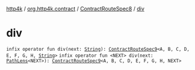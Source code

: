 [http4k](../../index.md) / [org.http4k.contract](../index.md) / [ContractRouteSpec8](index.md) / [div](./div.md)

# div

`infix operator fun div(next: `[`String`](https://kotlinlang.org/api/latest/jvm/stdlib/kotlin/-string/index.html)`): `[`ContractRouteSpec9`](../-contract-route-spec9/index.md)`<A, B, C, D, E, F, G, H, `[`String`](https://kotlinlang.org/api/latest/jvm/stdlib/kotlin/-string/index.html)`>`
`infix operator fun <NEXT> div(next: `[`PathLens`](../../org.http4k.lens/-path-lens/index.md)`<NEXT>): `[`ContractRouteSpec9`](../-contract-route-spec9/index.md)`<A, B, C, D, E, F, G, H, NEXT>`